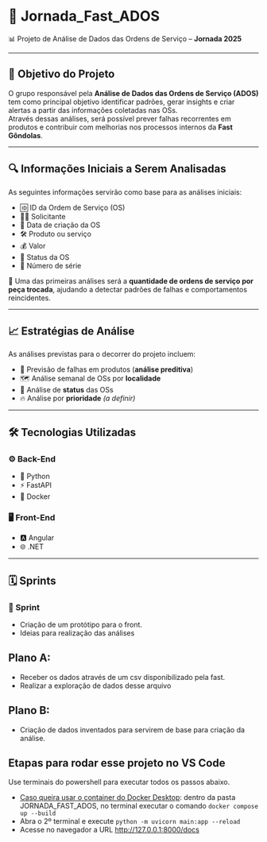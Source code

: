 # 🚀 Jornada_Fast_ADOS

📊 Projeto de Análise de Dados das Ordens de Serviço – **Jornada 2025**

---

## 🎯 Objetivo do Projeto

O grupo responsável pela **Análise de Dados das Ordens de Serviço (ADOS)** tem como principal objetivo identificar padrões, gerar insights e criar alertas a partir das informações coletadas nas OSs.  
Através dessas análises, será possível prever falhas recorrentes em produtos e contribuir com melhorias nos processos internos da **Fast Gôndolas**.

---

## 🔍 Informações Iniciais a Serem Analisadas

As seguintes informações servirão como base para as análises iniciais:

- 🆔 ID da Ordem de Serviço (OS)  
- 🙋‍♂️ Solicitante  
- 📅 Data de criação da OS  
- 🛠 Produto ou serviço  
- 💰 Valor  
- 📌 Status da OS  
- 🔢 Número de série  

🔎 Uma das primeiras análises será a **quantidade de ordens de serviço por peça trocada**, ajudando a detectar padrões de falhas e comportamentos reincidentes.

---

## 📈 Estratégias de Análise

As análises previstas para o decorrer do projeto incluem:

- 🤖 Previsão de falhas em produtos (**análise preditiva**)  
- 🗺 Análise semanal de OSs por **localidade**  
- 🚦 Análise de **status** das OSs  
- 🔥 Análise por **prioridade** *(a definir)*  

---

## 🛠 Tecnologias Utilizadas

### ⚙️ Back-End

- 🐍 Python  
- ⚡ FastAPI  
- 🐳 Docker  

### 🖥 Front-End

- 🅰️ Angular  
- 🌐 .NET  

---

## 🗓 Sprints

### 🏁 Sprint

- Criação de um protótipo para o front.
- Ideias para realização das análises
## Plano A:

- Receber os dados através de um csv disponibilizado pela fast.
- Realizar a exploração de dados desse arquivo

## Plano B:

- Criação de dados inventados para servirem de base para criação da análise.

## Etapas para rodar esse projeto no VS Code
Use terminais do powershell para executar todos os passos abaixo.

- <u>Caso queira usar o container do Docker Desktop</u>: dentro da pasta JORNADA_FAST_ADOS, no terminal executar o comando `docker compose up --build`
- Abra o 2º terminal e execute `python -m uvicorn main:app --reload`
- Acesse no navegador a URL http://127.0.0.1:8000/docs

